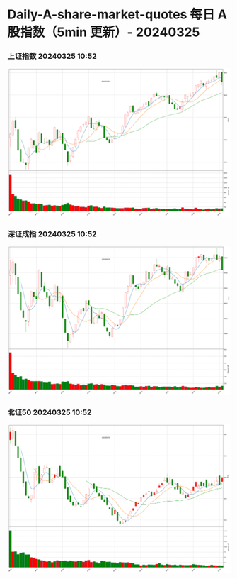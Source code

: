 
# Daily-A-share-market-quotes 每日 A 股指数（5min 更新）- 20240325

### 上证指数 20240325 10:52
![](./fig/2024/3/20240325-sh000001.png)

### 深证成指 20240325 10:52
![](./fig/2024/3/20240325-sz399001.png)

### 北证50 20240325 10:52
![](./fig/2024/3/20240325-bj899050.png)
